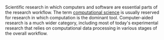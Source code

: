 Scientific research in which computers and software are essential parts of the research workflow. The term [computational science](Computational%20science.md) is usually reserved for research in which computation is the dominant tool. Computer-aided research is a much wider category, including most of today's experimental research that relies on computational data processing in various stages of the overall workflow.
